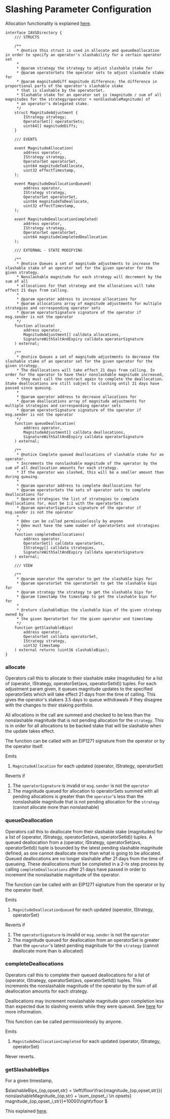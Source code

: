 # Slashing Parameter Configuration

Allocation functionality is explained [here](https://www.notion.so/eigen-labs/Allocator-Functionality-282a008ab7a14c79a25ec2954f8f5912).

```solidity
interface IAVSDirectory {
    /// STRUCTS

    /**
     * @notice this struct is used in allocate and queueDeallocation in order to specify an operator's slashability for a certain operator set
     *
     * @param strategy the strategy to adjust slashable stake for
     * @param operatorSets the operator sets to adjust slashable stake for
     * @param magnitudeDiff magnitude difference; the difference in proportional parts of the operator's slashable stake
     * that is slashable by the operatorSet.
     * Slashable stake for an operator set is (magnitude / sum of all magnitudes for the strategy/operator + nonSlashableMagnitude) of
     * an operator's delegated stake.
     */
    struct MagnitudeAdjustment {
        IStrategy strategy;
        OperatorSet[] operatorSets;
        uint64[] magnitudeDiffs;
    }

    /// EVENTS

    event MagnitudeAllocation(
        address operator,
        IStrategy strategy,
        OperatorSet operatorSet,
        uint64 magnitudeToAllocate,
        uint32 effectTimestamp,
    );

    event MagnitudeDeallocationQueued(
        address operator,
        IStrategy strategy,
        OperatorSet operatorSet,
        uint64 magnitudeToDeallocate,
        uint32 effectTimestamp,
    );

    event MagnitudeDeallocationCompleted(
        address operator,
        IStrategy strategy,
        OperatorSet operatorSet,
        uint64 magnitudeCompletedDeallocation
    );

    /// EXTERNAL - STATE MODIFYING
    
    /**
     * @notice Queues a set of magnitude adjustments to increase the slashable stake of an operator set for the given operator for the given strategy.
     * Nonslashable magnitude for each strategy will decrement by the sum of all 
     * allocations for that strategy and the allocations will take effect 21 days from calling.
     *
     * @param operator address to increase allocations for
     * @param allocations array of magnitude adjustments for multiple strategies and corresponding operator sets
     * @param operatorSignature signature of the operator if msg.sender is not the operator
     */
    function allocate(
        address operator,
        MagnitudeAdjustment[] calldata allocations,
        SignatureWithSaltAndExpiry calldata operatorSignature
    ) external;

    /**
     * @notice Queues a set of magnitude adjustments to decrease the slashable stake of an operator set for the given operator for the given strategy.
     * The deallocations will take effect 21 days from calling. In order for the operator to have their nonslashable magnitude increased, 
     * they must call the contract again to complete the deallocation. Stake deallocations are still subject to slashing until 21 days have passed since queuing.
     *
     * @param operator address to decrease allocations for
     * @param deallocations array of magnitude adjustments for multiple strategies and corresponding operator sets
     * @param operatorSignature signature of the operator if msg.sender is not the operator
     */
    function queueDeallocation(
        address operator,
        MagnitudeAdjustment[] calldata deallocations,
        SignatureWithSaltAndExpiry calldata operatorSignature
    ) external;

    /**
     * @notice Complete queued deallocations of slashable stake for an operator.
     * Increments the nonslashable magnitude of the operator by the sum of all deallocation amounts for each strategy. 
     * If the operator was slashed, this will be a smaller amount than during queuing.
     *
     * @param operator address to complete deallocations for
     * @param operatorSets the sets of operator sets to complete deallocations for
     * @param strategies the list of strategies to complete deallocations for, must be 1:1 with the operatorSets
     * @param operatorSignature signature of the operator if msg.sender is not the operator
     *
     * @dev can be called permissionlessly by anyone
     * @dev must have the same number of operatorSets and strategies
     */
    function completeDeallocations(
        address operator,
        OperatorSet[] calldata operatorSets,
        IStrategy[] calldata strategies,
        SignatureWithSaltAndExpiry calldata operatorSignature
    ) external;

    /// VIEW

    /**
     * @param operator the operator to get the slashable bips for
     * @param operatorSet the operatorSet to get the slashable bips for
     * @param strategy the strategy to get the slashable bips for
     * @param timestamp the timestamp to get the slashable bips for for
     *
     * @return slashableBips the slashable bips of the given strategy owned by
     * the given OperatorSet for the given operator and timestamp
     */
    function getSlashableBips(
        address operator,
        OperatorSet calldata operatorSet,
        IStrategy strategy,
        uint32 timestamp
    ) external returns (uint16 slashableBips);
}
```

### allocate

Operators call this to allocate to their slashable stake (magnitudes) for a list of (operator, IStrategy, operatorSet(avs, operatorSetId)) tuples. For each adjustment param given, it queues magnitude updates to the specified operatorSets which will take effect 21 days from the time of calling. This gives the operator's stakers 3.5 days to queue withdrawals if they disagree with the changes to their staking portfolio.

All allocations in the call are summed and checked to be less than the nonslashable magnitude that is not pending allocation for the `strategy`. This is in order for all allocations to be backed stake that will be slashable when the update takes effect.

The function can be called with an EIP1271 signature from the operator or by the operator itself.

Emits

1. `MagnitudeAllocation` for each updated (operator, IStrategy, operatorSet)

Reverts if

1. The `operatorSignature` is invalid or `msg.sender` is not the `operator`
2. The magnitude queued for allocation to operatorSets summed with all pending allocations is greater than the `operator`'s less than the nonslashable magnitude that is not pending allocation for the `strategy` (cannot allocate more than nonslashable)

### queueDeallocation

Operators call this to deallocate from their slashable stake (magnitudes) for a list of (operator, IStrategy, operatorSet(avs, operatorSetId)) tuples.
A queued deallocation from a (operator, IStrategy, operatorSet(avs, operatorSetId)) tuple is bounded by the latest pending slashable magnitude defined, as one cannot deallocate more than what is going to be allocated. Queued deallocations are no longer slashable after 21 days from the time of queueing.
These deallocations must be completed in a 2-tx step process by calling `completeDeallocations` after 21 days have passed in order to increment the nonslashable magnitude of the operator.

The function can be called with an EIP1271 signature from the operator or by the operator itself.

Emits

1. `MagnitudeDeallocationQueued` for each updated (operator, IStrategy, operatorSet)

Reverts if

1. The `operatorSignature` is invalid or `msg.sender` is not the `operator`
2. The magnitude queued for deallocation from an operatorSet is greater than the `operator`'s latest pending magnitude for the `strategy` (cannot deallocate more than is allocated)

### completeDeallocations

Operators call this to complete their queued deallocations for a list of (operator, IStrategy, operatorSet(avs, operatorSetId)) tuples. This increments the nonslashable magnitude of the operator by the sum of all deallocation amounts for each strategy.

Deallocations may increment nonslashable magnitude upon completion less than expected due to slashing events while they were queued. See [here](https://www.notion.so/eigen-labs/Allocator-Functionality-282a008ab7a14c79a25ec2954f8f5912) for more information.

This function can be called permissionlessly by anyone.

Emits

1. `MagnitudeDeallocationCompleted` for each updated (operator, IStrategy, operatorSet)

Never reverts.

### getSlashableBips

For a given timestamp,

$slashableBips_{op,opset,str} = 
\left\lfloor\frac{magnitude_{op,opset,str}}{ nonslashableMagnitude_{op,str} + \sum_{opset_i \in opsets} magnitude_{op,opset_i,str}}*10000\right\rfloor
$

This explained [here](https://www.notion.so/eigen-labs/Allocator-Functionality-282a008ab7a14c79a25ec2954f8f5912).
